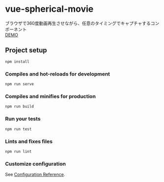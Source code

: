 # vue-spherical-movie
ブラウザで360度動画再生させながら、任意のタイミングでキャプチャするコンポーネント  
[DEMO](https://large014.github.io/vue-sphericalmovie/)
## Project setup
```
npm install
```

### Compiles and hot-reloads for development
```
npm run serve
```

### Compiles and minifies for production
```
npm run build
```

### Run your tests
```
npm run test
```

### Lints and fixes files
```
npm run lint
```

### Customize configuration
See [Configuration Reference](https://cli.vuejs.org/config/).
